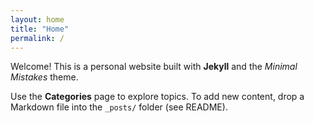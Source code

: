 ```yaml
---
layout: home
title: "Home"
permalink: /
---
```

Welcome! This is a personal website built with **Jekyll** and the *Minimal Mistakes* theme.  

Use the **Categories** page to explore topics. To add new content, drop a Markdown file into the `_posts/` folder (see README).
